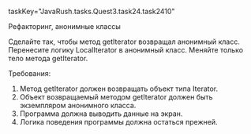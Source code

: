 taskKey="JavaRush.tasks.Quest3.task24.task2410"

Рефакторинг, анонимные классы

Сделайте так, чтобы метод getIterator возвращал анонимный класс.
Перенесите логику LocalIterator в анонимный класс.
Меняйте только тело метода getIterator.


Требования:
1.	Метод getIterator должен возвращать объект типа Iterator.
2.	Объект возвращаемый методом getIterator должен быть экземпляром анонимного класса.
3.	Программа должна выводить данные на экран.
4.	Логика поведения программы должна остаться прежней.


